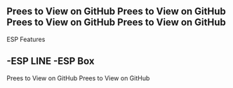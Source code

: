 Prees to View on GitHub
Prees to View on GitHub
Prees to View on GitHub
Prees to View on GitHub
----------------------------------------
ESP Features

-ESP LINE
-ESP Box
----------------------------------------
Prees to View on GitHub
Prees to View on GitHub
